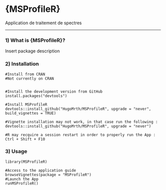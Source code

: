 # {MSProfileR}

Application de traitement de spectres
  
  
***
  
  
### 1) What is {MSProfileR}?

Insert package description

### 2) Installation

```
#Install from CRAN 
#Not currently on CRAN

  
#Install the development version from GitHub  
install.packages("devtools")

#Install MSProfileR
devtools::install_github("HugoMrth/MSProfileR", upgrade = "never", build_vignettes = TRUE)

#Vignette installation may not work, in that case run the following :
devtools::install_github("HugoMrth/MSProfileR", upgrade = "never")

#R may recquire a session restart in order to properly run the App : Ctrl + Shift + F10
```

### 3) Usage

```{r}
library(MSProfileR)

#Access to the application guide
browseVignettes(package = "MSProfileR")
#Launch the App
runMSProfileR()
```
